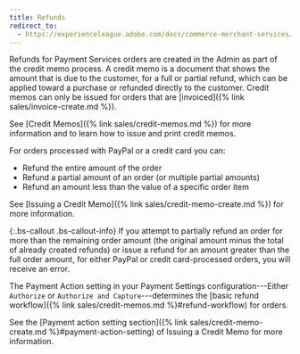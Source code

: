 ```yaml
---
title: Refunds
redirect_to:
  - https://experienceleague.adobe.com/docs/commerce-merchant-services/payment-services/manage/refunds.html
---
```


Refunds for Payment Services orders are created in the Admin as part of the credit memo process. A credit memo is a document that shows the amount that is due to the customer, for a full or partial refund, which can be applied toward a purchase or refunded directly to the customer. Credit memos can only be issued for orders that are [invoiced]({% link sales/invoice-create.md %}).

See [Credit Memos]({% link sales/credit-memos.md %}) for more information and to learn how to issue and print credit memos.

For orders processed with PayPal or a credit card you can:

* Refund the entire amount of the order
* Refund a partial amount of an order (or multiple partial amounts)
* Refund an amount less than the value of a specific order item

See [Issuing a Credit Memo]({% link sales/credit-memo-create.md %}) for more information.

{:.bs-callout .bs-callout-info}
If you attempt to partially refund an order for more than the remaining order amount (the original amount minus the total of already created refunds) or issue a refund for an amount greater than the full order amount, for either PayPal or credit card-processed orders, you will receive an error.

The Payment Action setting in your Payment Settings configuration---Either `Authorize` or `Authorize and Capture`---determines the [basic refund workflow]({% link sales/credit-memos.md %}#refund-workflow) for orders.

See the [Payment action setting section]({% link sales/credit-memo-create.md %}#payment-action-setting) of Issuing a Credit Memo for more information.
